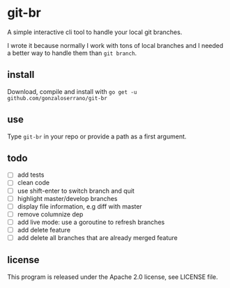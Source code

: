 # git-br

A simple interactive cli tool to handle your local git branches.

I wrote it because normally I work with tons of local branches and I needed a better way to handle them than `git branch`.

## install

Download, compile and install with `go get -u github.com/gonzaloserrano/git-br`

## use

Type `git-br` in your repo or provide a path as a first argument.

## todo

- [ ] add tests
- [ ] clean code
- [ ] use shift-enter to switch branch and quit
- [ ] highlight master/develop branches
- [ ] display file information, e.g diff with master
- [ ] remove columnize dep
- [ ] add live mode: use a goroutine to refresh branches
- [ ] add delete feature
- [ ] add delete all branches that are already merged feature

## license

This program is released under the Apache 2.0 license, see LICENSE file.
